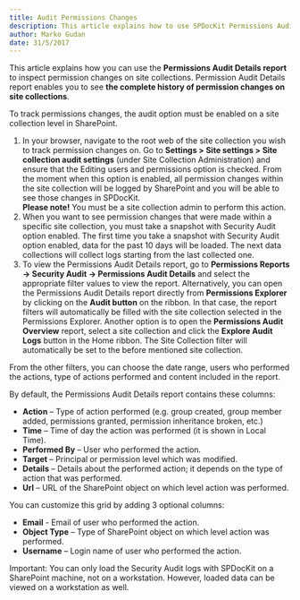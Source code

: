 ```yaml
---
title: Audit Permissions Changes
description: This article explains how to use SPDocKit Permissions Audit Details report to track who made certain permissions changes, when and on which securable object that specific action has been performed.
author: Marko Gudan
date: 31/5/2017
---
```


This article explains how you can use the __Permissions Audit Details report__ to inspect permission changes on site collections. Permission Audit Details report enables you to see __the complete history of permission changes on site collections__.

To track permissions changes, the audit option must be enabled on a site collection level in SharePoint.

1. In your browser, navigate to the root web of the site collection you wish to track permission changes on. Go to __Settings > Site settings > Site collection audit settings__ (under Site Collection Administration) and ensure that the Editing users and permissions option is checked. From the moment when this option is enabled, all permission changes within the site collection will be logged by SharePoint and you will be able to see those changes in SPDocKit.  
__Please note!__ You must be a site collection admin to perform this action.
1. When you want to see permission changes that were made within a specific site collection, you must take a snapshot with Security Audit option enabled. The first time you take a snapshot with Security Audit option enabled, data for the past 10 days will be loaded. The next data collections will collect logs starting from the last collected one.
1. To view the Permissions Audit Details report, go to __Permissions Reports -> Security Audit -> Permissions Audit Details__ and select the appropriate filter values to view the report. Alternatively, you can open the Permissions Audit Details report directly from __Permissions Explorer__ by clicking on the __Audit button__ on the ribbon. In that case, the report filters will automatically be filled with the site collection selected in the Permissions Explorer. 
Another option is to open the __Permissions Audit Overview__ report, select a site collection and click the __Explore Audit Logs__ button in the Home ribbon. The Site Collection filter will automatically be set to the before mentioned site collection.


From the other filters, you can choose the date range, users who performed the actions, type of actions performed and content included in the report.

By default, the Permissions Audit Details report contains these columns:  

* __Action__ – Type of action performed (e.g. group created, group member added, permissions granted, permission inheritance broken, etc.)  
* __Time__ – Time of day the action was performed (it is shown in Local Time).  
* __Performed By__ – User who performed the action.  
* __Target__ – Principal or permission level which was modified.  
* __Details__ – Details about the performed action; it depends on the type of action that was performed.  
* __Url__ – URL of the SharePoint object on which level action was performed.  

You can customize this grid by adding 3 optional columns:  
* __Email__ - Email of user who performed the action.  
* __Object Type__ – Type of SharePoint object on which level action was performed.  
* __Username__ – Login name of user who performed the action.  

Important: You can only load the Security Audit logs with SPDocKit on a SharePoint machine, not on a workstation. However, loaded data can be viewed on a workstation as well. 
